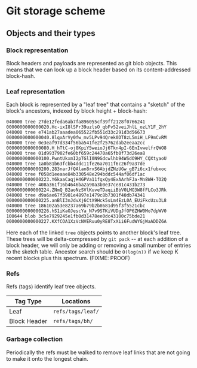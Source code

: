 # Git storage scheme

## Objects and their types

### Block representation

Block headers and payloads are represented as git blob objects. This means that
we can look up a block header based on its content-addressed block-hash.

### Leaf representation

Each block is represented by a "leaf tree" that contains a "sketch" of the
block's ancestors, indexed by block height + block-hash:

```
040000 tree 27de12feda6ab7fa896055cf39ff2128f0766241	0000000000000020.Hc-ixI8lSPr39uzlsO_qbFv52veiJhlL_ozLY1F_2hY
040000 tree e741ab27aaadea065522fb551d33c291d3d56673	0000000000000040.8lqxArVy0fw_mv5LPv94Qrek0DT8zL5miH_LF9mCvRM
040000 tree 0e3eaf97d334f56ba541fe2f25762dab2eeaa2cc	0000000000000080.H_hTtC-oj8KpiY5weioJj6Tkn4pI-6EnIvwelfrQWO8
040000 tree 01d9937902fe60bf659c24470a65fb0f73d26ea8	0000000000000100.PwntUkxmI2pTGlI0N9Gdcwlhb94WSdO9HY_CQXtyaoU
040000 tree 1a0b81b63fcbb4ddc11fe26a7011f6c26f9a37de	0000000000000200.283narJfQAlan8rxS6AbjdZNzUGw_gB7i6cx1fubxoc
040000 tree f058d1eeaae84b330548e294bddc544af06df1ac	0000000000000223.Y6kaaCaqjH4GPVa11fqxQy4ExAArhFJa-Mn8WH-TO2Q
040000 tree 408a361f16b4646ba2a90a3b0e37ce81c431b273	0000000000000224.ZNmQ_B2aoNzSVlKuveTDaqiiBbV0LMO3W8fFLCo3JRk
040000 tree d9a6ae67f3901e4897e1479c8b7301f40db74341	0000000000000225.anBlI3nJdvXj6CtX9Hck5sLm4EzL0A_EUiFkcUzu3L8
040000 tree 186102a53e8237a69b79b2b8681d95f3f5521cbc	0000000000000226.hS1iKaOJescYa_N7v9STKiVUDgJfOP6ZHW0Mo7dpWV0
100644 blob 3c5e7929245e1fb0d31478ee0dc43100c75bde21	0000000000000227.KXfCOA1XzVcNVERuu0yRE8TxXii6FudWYGjWaADDZ6A
```

Here each of the linked `tree` objects points to another block's leaf tree.
These trees will be delta-compressed by `git pack` -- at each addition of a
block header, we will only be adding or removing a small number of entries to
the sketch table. Ancestor search should be `O(log(n))` if we keep K recent
blocks plus this spectrum. (FIXME: PROOF)

### Refs

Refs (tags) identify leaf tree objects.

| Tag Type     | Locations         |
|--------------|-------------------|
| Leaf         | `refs/tags/leaf/` |
| Block Header | `refs/tags/bh/`   |

### Garbage collection

Periodically the refs must be walked to remove leaf links that are not going to
make it onto the longest chain.
